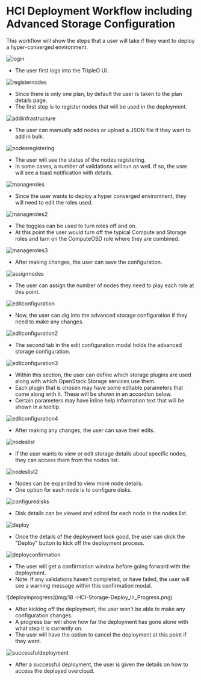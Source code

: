 # HCI Deployment Workflow including Advanced Storage Configuration
This workflow will show the steps that a user will take if they want to deploy a hyper-converged environment.

![login](img/01-Login.png)
- The user first logs into the TripleO UI.


![registernodes](img/02-HCI-Storage-Register-Nodes.png)
- Since there is only one plan, by default the user is taken to the plan details page.
- The first step is to register nodes that will be used in the deployment.

![addinfrastructure](img/03-HCI-Storage-Add_Infrastructure.png)
- The user can manually add nodes or upload a JSON file if they want to add in bulk.

![nodesregistering](img/04-HCI-Storage-Nodes_Registering.png)
- The user will see the status of the nodes registering.
- In some cases, a number of validations will run as well. If so, the user will see a toast notification with details.

![manageroles](img/05-HCI-Storage-Deployment_Plan.png)
- Since the user wants to deploy a hyper converged environment, they will need to edit the roles used.

![manageroles2](img/06-HCI-Storage-Manage-Roles.png)
- The toggles can be used to turn roles off and on.
- At this point the user would turn off the typical Compute and Storage roles and turn on the ComputeOSD role where they are combined.

![manageroles3](img/07-HCI-Storage-Manage-Roles2.png)
- After making changes, the user can save the configuration.

![assignnodes](img/08-HCI-Storage-Assign_Nodes.png)
- The user can assign the number of nodes they need to play each role at this point.

![editconfiguration](img/09-HCI-Storage-Deployment_Plan.png)
- Now, the user can dig into the advanced storage configuration if they need to make any changes.

![editconfiguration2](img/10-HCI-Storage-Edit_Configuration_Modal.png)
- The second tab in the edit configuration modal holds the advanced storage configuration.

![editconfiguration3](img/11-HCI-Storage-Configure_Storage.png)
- Within this section, the user can define which storage plugins are used along with which OpenStack Storage services use them.
- Each plugin that is chosen may have some editable parameters that come along with it. These will be shown in an accordion below.
- Certain parameters may have inline help information text that will be shown in a tooltip.

![editconfiguration4](img/12-HCI-Storage-Configure_Storage.png)
- After making any changes, the user can save their edits.

![nodeslist](img/13-HCI-Storage-Deployment_Plan.png)
- If the user wants to view or edit storage details about specific nodes, they can access them from the nodes list.

![nodeslist2](img/14-HCI-Storage-Nodes.png)
- Nodes can be expanded to view more node details.
- One option for each node is to configure disks.

![configuredisks](img/15-HCI-Storage-Configure_Disks.png)
- Disk details can be viewed and edited for each node in the nodes list.

![deploy](img/16-HCI-Storage-Deploy.png)
- Once the details of the deployment look good, the user can click the "Deploy" button to kick off the deployment process.

![deployconfirmation](img/17-HCI-Storage-Deployment_Confirmation.png)
- The user will get a confirmation window before going forward with the deployment.
- Note: If any validations haven't completed, or have failed, the user will see a warning message within this confirmation modal.

![deployinprogress](img/18 -HCI-Storage-Deploy_In_Progress.png)
- After kicking off the deployment, the user won't be able to make any configuration changes.
- A progress bar will show how far the deployment has gone alone with what step it is currently on.
- The user will have the option to cancel the deployment at this point if they want.

![successfuldeployment](img/19-HCI-Storage-Successful_Deploy.png)
- After a successful deployment, the user is given the details on how to access the deployed overcloud.

